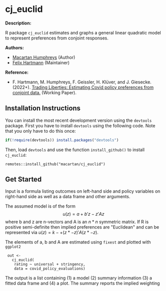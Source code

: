 # cj_euclid

**Description:**

R package `cj_euclid` estimates and graphs a general linear quadratic model to represent preferences from conjoint responses. 


**Authors:**

-   [Macartan Humphreys](https://macartan.github.io) (Author)
-   [Felix Hartmann](http://hartmannfelix.github.io) (Maintainer)


**Reference:**

-   F. Hartmann, M. Humphreys, F. Geissler, H. Klüver, and J. Giesecke. (2022+). [Trading Liberties: Estimating Covid policy preferences from conjoint data.](https://osf.io/m6yvb/) (Working Paper).


## Installation Instructions

You can install the most recent development version using the `devtools` package. First you have to install `devtools` using the following code. Note that you only have to do this once:

``` r
if(!require(devtools)) install.packages("devtools")
```

Then, load `devtools` and use the function `install_github()` to install
`cj_euclid`:

```
remotes::install_github("macartan/cj_euclid")
```

## Get Started


Input is a formula listing outcomes on left-hand side and policy variables on right-hand side as well as a data frame and other arguments.

The assumed model is of the form $$u(z) = a + b'z - z'Az$$ where b and z are n-vectors and A is an $n * n$ symmetric matrix. If R is positive semi-definite then implied preferences are "Euclidean" and can be represented via $u(z) = k- +(z* - z)'A(z*-z)$.

The elements of a, b and A are estimated using `fixest` and plotted with `ggplot2`

```
 out <-
   cj_euclid(
    rating ~ universal + stringency,
    data = covid_policy_evaluations)
```

The output is a list containing (1) a model (2) summary information (3) a fitted data frame and (4) a plot. The summary reports the implied weighting 

